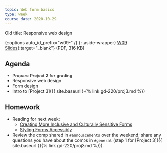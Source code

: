 ```yaml
---
topic: Web form basics
type: week
course_date: 2020-10-29
---
```


Old title: Responsive web design

{::options auto_id_prefix="w09-" /}
{: .aside-wrapper}
<span class="highlighter">
[W09 Slides](files/w09.min.pdf){:target="_blank"} (PDF, 316 KB)
</span>


## Agenda
- Prepare Project 2 for grading
- Responsive web design
- Form design
- Intro to [Project 3]({{ site.baseurl }}{% link gd-220/proj3.md %})

## Homework
- Reading for next week:
  - [Creating More Inclusive and Culturally Sensitive Forms](https://www.uxbooth.com/articles/creating-more-inclusive-and-culturally-sensitive-forms/)
  - [Styling Forms Accessibly](https://www.uxbooth.com/articles/styling-forms-accessibly/)
- Review the comp shared in `#announcements` over the weekend; share any questions you have about the comps in `#general` (step 1 for [Project 3]({{ site.baseurl }}{% link gd-220/proj3.md %})).
